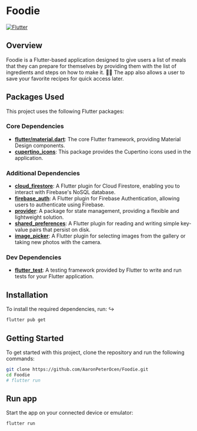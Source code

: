 # Foodie

[![Flutter](https://img.shields.io/badge/Flutter-02569B?logo=flutter&logoColor=white)](https://flutter.dev/)

## Overview

Foodie is a Flutter-based application designed to give users a list of meals that they can prepare for themselves by providing them with the list of ingredients and steps on how to make it. 🧑‍🍳
The app also allows a user to save your favorite recipes for quick access later.

## Packages Used

This project uses the following Flutter packages:

### Core Dependencies

- **[flutter/material.dart](https://api.flutter.dev/flutter/material/material-library.html)**: The core Flutter framework, providing Material Design components.
- **[cupertino_icons](https://pub.dev/packages/cupertino_icons)**: This package provides the Cupertino icons used in the application.

### Additional Dependencies

- **[cloud_firestore](https://pub.dev/packages/cloud_firestore)**: A Flutter plugin for Cloud Firestore, enabling you to interact with Firebase's NoSQL database.
- **[firebase_auth](https://pub.dev/packages/firebase_auth)**: A Flutter plugin for Firebase Authentication, allowing users to authenticate using Firebase.
- **[provider](https://pub.dev/packages/provider)**: A package for state management, providing a flexible and lightweight solution.
- **[shared_preferences](https://pub.dev/packages/shared_preferences)**: A Flutter plugin for reading and writing simple key-value pairs that persist on disk.
- **[image_picker](https://pub.dev/packages/image_picker)**: A Flutter plugin for selecting images from the gallery or taking new photos with the camera.

### Dev Dependencies

- **[flutter_test](https://pub.dev/packages/flutter_test)**: A testing framework provided by Flutter to write and run tests for your Flutter application.

## Installation

To install the required dependencies, run: :arrow_right_hook:

```bash
flutter pub get

```

## Getting Started

To get started with this project, clone the repository and run the following commands:

```bash
git clone https://github.com/AaronPeterOcen/Foodie.git
cd Foodie
# flutter run

```

## Run app

Start the app on your connected device or emulator:

```bash
flutter run
```
